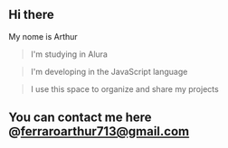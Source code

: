 ## Hi there
My nome is Arthur

>I'm studying in Alura

>I'm developing in the JavaScript language

>I use this space to organize and share my projects

## You can contact me here  @ferraroarthur713@gmail.com

